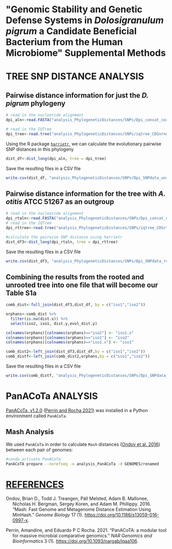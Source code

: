 "Genomic Stability and Genetic Defense Systems in *Dolosigranulum
pigrum* a Candidate Beneficial Bacterium from the Human Microbiome"
Supplemental Methods
================

# TREE SNP DISTANCE ANALYSIS

## Pairwise distance information for just the *D. pigrum* phylogeny

``` r
# read in the nucleotide alignment 
dpi_aln<-read.FASTA("analysis_PhylogeneticDistances/SNPs/Dpi_concat_core_CDSalignment_taxa28.fa", type="DNA")

# read in the IQTree
dpi_tree<-read.tree("analysis_PhylogeneticDistances/SNPs/iqtree_CDSnrnogb_modGTRFR3_v2_t28_treefile.tre")
```

Using the R package
[`harrietr`](https://cran.r-project.org/web/packages/harrietr/README.html),
we can calculate the evolutionary pairwise SNP distances in this
phylogeny

``` r
dist_df<-dist_long(dpi_aln, tree = dpi_tree)
```

Save the resulting files in a CSV file

``` r
write.csv(dist_df, "analysis_PhylogeneticDistances/SNPs/Dpi_SNPdata_unrootedtree.csv")
```

## Pairwise distance information for the tree with *A. otitis* ATCC 51267 as an outgroup

``` r
# read in the nucleotide alignment 
dpi_rtaln<-read.FASTA("analysis_PhylogeneticDistances/SNPs/Dpi_concat_core_CDSalignment_outgroupAO_taxa29.fa", type="DNA")
# read in the IQTree
dpi_rttree<-read.tree("analysis_PhylogeneticDistances/SNPs/iqtree_CDSrtAOghnogb_t29_contree.tre")

#calculate the pairwise SNP distance using harrietr
dist_df3<-dist_long(dpi_rtaln, tree = dpi_rttree)
```

Save the resulting files in a CSV file

``` r
write.csv(dist_df3, "analysis_PhylogeneticDistances/SNPs/Dpi_SNPdata_rootedtree.csv")
```

## Combining the results from the rooted and unrooted tree into one file that will become our **Table S1a**

``` r
comb_dist<-full_join(dist_df3,dist_df, by = c("iso1","iso2"))

orphans<-comb_dist %>%
  filter(is.na(dist.x)) %>%
  select(iso2, iso1, dist.y,evol_dist.y)

colnames(orphans)[colnames(orphans)=="iso2"] <- "iso1.x"
colnames(orphans)[colnames(orphans)=="iso1"] <- "iso2"
colnames(orphans)[colnames(orphans)=="iso1.x"] <- "iso1"

comb_dist2<-left_join(dist_df3,dist_df,by = c("iso1","iso2"))
comb_distf<-left_join(comb_dist2,orphans,by = c("iso1","iso2"))
```

Save the resulting files in a CSV file

``` r
write.csv(comb_distf, "analysis_PhylogeneticDistances/SNPs/Dpi_SNPdata_bothstrees.csv")
```

# PanACoTa ANALYSIS

[PanACoTa, v1.2.0](https://github.com/gem-pasteur/PanACoTA) ([Perrin and
Rocha 2021](#ref-10.1093/nargab/lqaa106)) was installed in a Python
environment called `PanACoTa`.

## Mash Analysis

We used `PanACoTa` in order to calculate `Mash` distances ([Ondov et al.
2016](#ref-Ondov2016)) between each pair of genomes:

``` bash
#conda activate PanACoTa
PanACoTA prepare --norefseq -o analysis_PanACoTa -d GENOMES/renamed
```

# <u>REFERENCES</u>

<div id="refs" class="references csl-bib-body hanging-indent">

<div id="ref-Ondov2016" class="csl-entry">

Ondov, Brian D., Todd J. Treangen, Páll Melsted, Adam B. Mallonee,
Nicholas H. Bergman, Sergey Koren, and Adam M. Phillippy. 2016. “Mash:
Fast Genome and Metagenome Distance Estimation Using MinHash.” *Genome
Biology* 17 (1). <https://doi.org/10.1186/s13059-016-0997-x>.

</div>

<div id="ref-10.1093/nargab/lqaa106" class="csl-entry">

Perrin, Amandine, and Eduardo P C Rocha. 2021. “<span
class="nocase">PanACoTA: a modular tool for massive microbial
comparative genomics</span>.” *NAR Genomics and Bioinformatics* 3 (1).
<https://doi.org/10.1093/nargab/lqaa106>.

</div>

</div>

